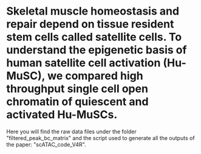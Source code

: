 # Skeletal muscle homeostasis and repair depend on tissue resident stem cells called satellite cells. To understand the epigenetic basis of human satellite cell activation (Hu-MuSC), we compared high throughput single cell open chromatin of quiescent and activated Hu-MuSCs. 
Here you will find the raw data files under the folder "filtered_peak_bc_matrix" and the script used to generate all the outputs of the paper: "scATAC_code_V4R". 

